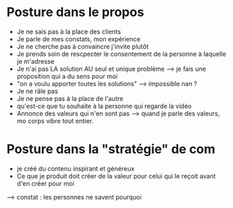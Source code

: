 
# Posture dans le propos
- Je ne sais pas à la place des clients
- Je parle de mes constats, mon expérience
- Je ne cherche pas à convaincre j'invite plutôt
- Je prends soin de rescpecter le consentement de la personne à laquelle je m'adresse
- Je n'ai pas LA solution AU seul et unique problème --> je fais une proposition qui a du sens pour moi
- "on a voulu apporter toutes les solutions" --> impossible nan ?
- Je ne râle pas
- Je ne pense pas à la place de l'autre
- qu'est-ce que tu souhaite à la personne qui regarde la vidéo
- Annonce des valeurs qui n'en sont pas --> quand je parle des valeurs, mo corps vibre tout entier.

# Posture dans la "stratégie" de com
- je créé du contenu inspirant et généreux
- Ce que je produit doit créer de la valeur pour celui qui le reçoit avant d'en créer pour moi


--> constat : les personnes ne savent pourquoi

